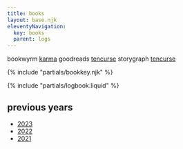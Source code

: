 ```yaml
---
title: books
layout: base.njk
eleventyNavigation:
  key: books
  parent: logs
---
```



<div class="grid two-col-flex">
<div class="grid">
<span class="label">bookwyrm</span>
<span><a href="https://bookwyrm.social/user/karma">karma</a></span>
<span class="label">goodreads</span>
<span><a href="https://www.goodreads.com/tencurse">tencurse</a></span>
<span class="label">storygraph</span>
<span><a href="https://app.thestorygraph.com/profile/tencurse">tencurse</a></span>
</div>
</div>
<p></p>

{% include "partials/bookkey.njk" %}

{% include "partials/logbook.liquid" %}

## previous years

- [2023](/logs/books/2023)
- [2022](/logs/books/2022)
- [2021](/logs/books/2021)